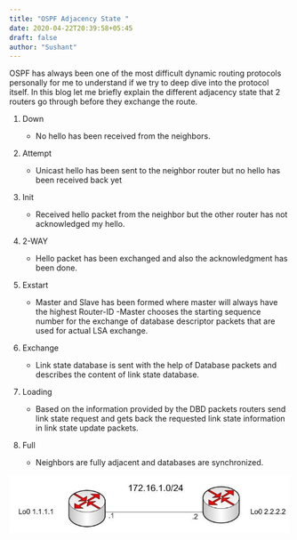 ```yaml
---
title: "OSPF Adjacency State "
date: 2020-04-22T20:39:58+05:45
draft: false
author: "Sushant"
---
```


OSPF has always been one of the most difficult dynamic routing protocols personally for me to understand if we try to deep dive into the protocol itself. In this blog let me briefly explain the different adjacency state that 2 routers go through before they exchange the route.

1. Down
   - No hello has been received from the neighbors.

2. Attempt
    - Unicast hello has been sent to the neighbor router but no hello has been received back yet

3. Init
    - Received hello packet from the neighbor but the other router has not acknowledged my hello.

4. 2-WAY
    - Hello packet has been exchanged and also the acknowledgment has been done.

5. Exstart
    - Master and Slave has been formed where master will always have the highest Router-ID
    -Master chooses the starting sequence number for the exchange of database descriptor packets that are used for actual LSA exchange.

6. Exchange
    - Link state database is sent with the help of Database packets and describes the content of link state database.

7. Loading
     - Based on the information provided by the DBD packets routers send link state request and gets back the requested link state information in link state update packets.

8. Full
    - Neighbors are fully adjacent and databases are synchronized.

  ![Cisco Image](/Cisco/OSPF.jpg)

